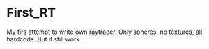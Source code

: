 # First_RT
My firs attempt to write own raytracer. Only spheres, no textures, all hardcode.
But it still work.
